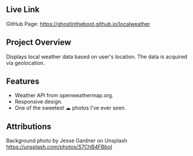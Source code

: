 ## Live Link 
GitHub Page: https://ghostintheboot.github.io/localweather

## Project Overview 
Displays local weather data based on user's location. The data is acquired via geolocation.

## Features 
*	Weather API from openweathermap.org.
*	Responsive design.
*	One of the sweetest ☁ photos I've ever seen.

## Attributions 
Background photo by Jesse Gardner on Unsplash https://unsplash.com/photos/S7ChB4FBboI
